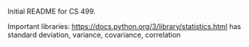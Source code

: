 Initial README for CS 499.

Important libraries: 
https://docs.python.org/3/library/statistics.html
has standard deviation, variance, covariance, correlation
